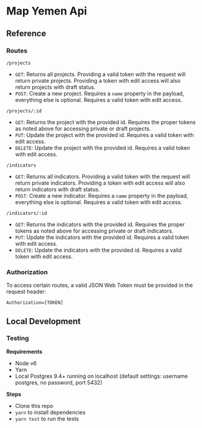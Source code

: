 # Map Yemen Api 

## Reference 

### Routes

`/projects`
  - `GET`: Returns all projects. Providing a valid token with the request will return private projects. Providing a token with edit access will also return projects with draft status.
  - `POST`: Create a new project. Requires a `name` property in the payload, everything else is optional. Requires a valid token with edit access.
  
`/projects/:id`
  - `GET`: Returns the project with the provided id. Requires the proper tokens as noted above for accessing private or draft projects.
  - `PUT`: Update the project with the provided id. Requires a valid token with edit access.
  - `DELETE`: Update the project with the provided id. Requires a valid token with edit access.

`/indicators`
  - `GET`: Returns all indicators. Providing a valid token with the request will return private indicators. Providing a token with edit access will also return indicators with draft status.
  - `POST`: Create a new indicator. Requires a `name` property in the payload, everything else is optional. Requires a valid token with edit access.
  
`/indicators/:id`
  - `GET`: Returns the indicators with the provided id. Requires the proper tokens as noted above for accessing private or draft indicators.
  - `PUT`: Update the indicators with the provided id. Requires a valid token with edit access.
  - `DELETE`: Update the indicators with the provided id. Requires a valid token with edit access.

### Authorization

To access certain routes, a valid JSON Web Token must be provided in the request header:

    Authorization=[TOKEN]

## Local Development 

### Testing

**Requirements**

- Node v6
- Yarn
- Local Postgres 9.4+ running on localhost (default settings: username postgres, no password, port 5432)

**Steps**

- Clone this repo
- `yarn` to install dependencies
- `yarn test` to run the tests
